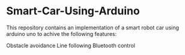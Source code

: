 # Smart-Car-Using-Arduino

This repository contains an implementation of a smart robot car using arduino uno to achive the following features:

Obstacle avoidance
Line following
Bluetooth control